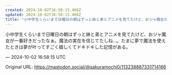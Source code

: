 ```yaml
---
created: 2024-10-02T16:58:15.466Z
updated: 2024-10-02T16:58:15.466Z
title: "小中学生くらいまで日曜日の朝はずっと妹と弟とアニメを見てたけど、おジャ魔女が一番好きだったなぁ。魔法の実在を信じてたしね…。たまに夢で魔法を使えたときは夢が叶っ[...]"
---
```


<p>小中学生くらいまで日曜日の朝はずっと妹と弟とアニメを見てたけど、おジャ魔女が一番好きだったなぁ。魔法の実在を信じてたしね…。たまに夢で魔法を使えたときは夢が叶ってすごく嬉しくてドキドキした記憶がある。</p>

&mdash; 2024-10-02 16:58:15 UTC

Original URL: https://mastodon.social/@sakuramochi0/113238887331714166
